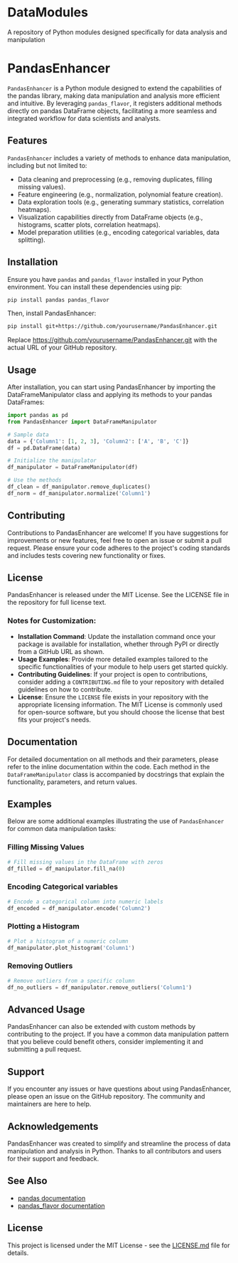 # DataModules
A repository of Python modules designed specifically for data analysis and manipulation

# PandasEnhancer

`PandasEnhancer` is a Python module designed to extend the capabilities of the pandas library, making data manipulation and analysis more efficient and intuitive. By leveraging `pandas_flavor`, it registers additional methods directly on pandas DataFrame objects, facilitating a more seamless and integrated workflow for data scientists and analysts.

## Features

`PandasEnhancer` includes a variety of methods to enhance data manipulation, including but not limited to:

- Data cleaning and preprocessing (e.g., removing duplicates, filling missing values).
- Feature engineering (e.g., normalization, polynomial feature creation).
- Data exploration tools (e.g., generating summary statistics, correlation heatmaps).
- Visualization capabilities directly from DataFrame objects (e.g., histograms, scatter plots, correlation heatmaps).
- Model preparation utilities (e.g., encoding categorical variables, data splitting).

## Installation

Ensure you have `pandas` and `pandas_flavor` installed in your Python environment. You can install these dependencies using pip:

```sh
pip install pandas pandas_flavor
```

Then, install PandasEnhancer:

```sh
pip install git+https://github.com/yourusername/PandasEnhancer.git
```

Replace https://github.com/yourusername/PandasEnhancer.git with the actual URL of your GitHub repository.

## Usage

After installation, you can start using PandasEnhancer by importing the DataFrameManipulator class and applying its methods to your pandas DataFrames:

```python
import pandas as pd
from PandasEnhancer import DataFrameManipulator

# Sample data
data = {'Column1': [1, 2, 3], 'Column2': ['A', 'B', 'C']}
df = pd.DataFrame(data)

# Initialize the manipulator
df_manipulator = DataFrameManipulator(df)

# Use the methods
df_clean = df_manipulator.remove_duplicates()
df_norm = df_manipulator.normalize('Column1')
```

## Contributing

Contributions to PandasEnhancer are welcome! If you have suggestions for improvements or new features, feel free to open an issue or submit a pull request. Please ensure your code adheres to the project's coding standards and includes tests covering new functionality or fixes.

## License

PandasEnhancer is released under the MIT License. See the LICENSE file in the repository for full license text.

### Notes for Customization:

- **Installation Command**: Update the installation command once your package is available for installation, whether through PyPI or directly from a GitHub URL as shown.
- **Usage Examples**: Provide more detailed examples tailored to the specific functionalities of your module to help users get started quickly.
- **Contributing Guidelines**: If your project is open to contributions, consider adding a `CONTRIBUTING.md` file to your repository with detailed guidelines on how to contribute.
- **License**: Ensure the `LICENSE` file exists in your repository with the appropriate licensing information. The MIT License is commonly used for open-source software, but you should choose the license that best fits your project's needs.

## Documentation

For detailed documentation on all methods and their parameters, please refer to the inline documentation within the code. Each method in the `DataFrameManipulator` class is accompanied by docstrings that explain the functionality, parameters, and return values.

## Examples

Below are some additional examples illustrating the use of `PandasEnhancer` for common data manipulation tasks:

### Filling Missing Values

```python
# Fill missing values in the DataFrame with zeros
df_filled = df_manipulator.fill_na(0)
```

### Encoding Categorical variables

```python
# Encode a categorical column into numeric labels
df_encoded = df_manipulator.encode('Column2')
```

### Plotting a Histogram

```python
# Plot a histogram of a numeric column
df_manipulator.plot_histogram('Column1')
```

### Removing Outliers

```python
# Remove outliers from a specific column
df_no_outliers = df_manipulator.remove_outliers('Column1')
```

## Advanced Usage

PandasEnhancer can also be extended with custom methods by contributing to the project. If you have a common data manipulation pattern that you believe could benefit others, consider implementing it and submitting a pull request.

## Support

If you encounter any issues or have questions about using PandasEnhancer, please open an issue on the GitHub repository. The community and maintainers are here to help.

## Acknowledgements

PandasEnhancer was created to simplify and streamline the process of data manipulation and analysis in Python. Thanks to all contributors and users for their support and feedback.

## See Also

- [pandas documentation](https://pandas.pydata.org/pandas-docs/stable/)
- [pandas_flavor documentation](https://github.com/Zsailer/pandas_flavor)

## License

This project is licensed under the MIT License - see the [LICENSE.md](LICENSE.md) file for details.